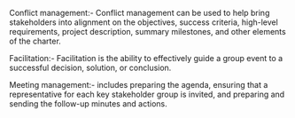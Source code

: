 Conflict management:- Conflict management can be used to help bring 
stakeholders into alignment on the objectives, success criteria, high-level requirements, project description, 
summary milestones, and other elements of the charter.

Facilitation:- Facilitation is the ability to effectively guide a group event to a successful decision, solution, 
or conclusion.

Meeting management:- includes preparing the agenda, 
ensuring that a representative for each key stakeholder group is invited, and preparing and sending the follow-up 
minutes and actions.
